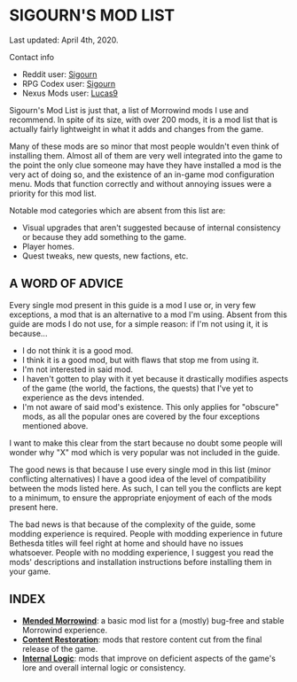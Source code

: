 # SIGOURN'S MOD LIST

Last updated: April 4th, 2020.

Contact info

- Reddit user: [Sigourn](https://www.reddit.com/user/Sigourn)
- RPG Codex user: [Sigourn](https://rpgcodex.net/forums/index.php?members/sigourn.21476/)
- Nexus Mods user: [Lucas9](https://www.nexusmods.com/morrowind/users/14600469)

Sigourn's Mod List is just that, a list of Morrowind mods I use and recommend. In spite of its size, with over 200 mods, it is a mod list that is actually fairly lightweight in what it adds and changes from the game. 

Many of these mods are so minor that most people wouldn't even think of installing them. Almost all of them are very well integrated into the game to the point the only clue someone may have they have installed a mod is the very act of doing so, and the existence of an in-game mod configuration menu. Mods that function correctly and without annoying issues were a priority for this mod list.

Notable mod categories which are absent from this list are:

- Visual upgrades that aren't suggested because of internal consistency or because they add something to the game.
- Player homes.
- Quest tweaks, new quests, new factions, etc.

## A WORD OF ADVICE

Every single mod present in this guide is a mod I use or, in very few exceptions, a mod that is an alternative to a mod I'm using. Absent from this guide are mods I do not use, for a simple reason: if I'm not using it, it is because...

- I do not think it is a good mod.
- I think it is a good mod, but with flaws that stop me from using it.
- I'm not interested in said mod.
- I haven't gotten to play with it yet because it drastically modifies aspects of the game (the world, the factions, the quests) that I've yet to experience as the devs intended.
- I'm not aware of said mod's existence. This only applies for "obscure" mods, as all the popular ones are covered by the four exceptions mentioned above.

I want to make this clear from the start because no doubt some people will wonder why "X" mod which is very popular was not included in the guide.

The good news is that because I use every single mod in this list (minor conflicting alternatives) I have a good idea of the level of compatibility between the mods listed here. As such, I can tell you the conflicts are kept to a minimum, to ensure the appropriate enjoyment of each of the mods present here.

The bad news is that because of the complexity of the guide, some modding experience is required. People with modding experience in future Bethesda titles will feel right at home and should have no issues whatsoever. People with no modding experience, I suggest you read the mods' descriptions and installation instructions before installing them in your game.

## INDEX

- [**Mended Morrowind**](https://github.com/Sigourn/morrowind-improved/blob/master/mendedmw.md): a basic mod list for a (mostly) bug-free and stable Morrowind experience.
- [**Content Restoration**](https://github.com/Sigourn/morrowind-improved/blob/master/contentrestoration.md): mods that restore content cut from the final release of the game.
- [**Internal Logic**](https://github.com/Sigourn/morrowind-improved/blob/master/internallogic.md): mods that improve on deficient aspects of the game's lore and overall internal logic or consistency.
